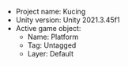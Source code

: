 <!-- UNITY CODE ASSIST INSTRUCTIONS START -->
- Project name: Kucing
- Unity version: Unity 2021.3.45f1
- Active game object:
  - Name: Platform
  - Tag: Untagged
  - Layer: Default
<!-- UNITY CODE ASSIST INSTRUCTIONS END -->